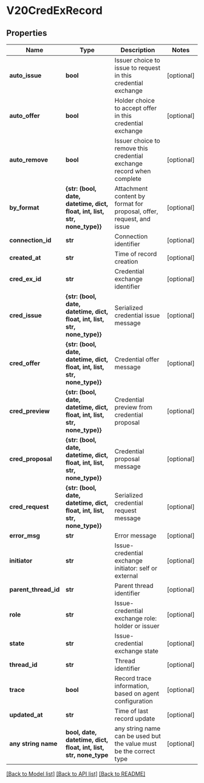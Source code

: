 # V20CredExRecord


## Properties
Name | Type | Description | Notes
------------ | ------------- | ------------- | -------------
**auto_issue** | **bool** | Issuer choice to issue to request in this credential exchange | [optional] 
**auto_offer** | **bool** | Holder choice to accept offer in this credential exchange | [optional] 
**auto_remove** | **bool** | Issuer choice to remove this credential exchange record when complete | [optional] 
**by_format** | **{str: (bool, date, datetime, dict, float, int, list, str, none_type)}** | Attachment content by format for proposal, offer, request, and issue | [optional] 
**connection_id** | **str** | Connection identifier | [optional] 
**created_at** | **str** | Time of record creation | [optional] 
**cred_ex_id** | **str** | Credential exchange identifier | [optional] 
**cred_issue** | **{str: (bool, date, datetime, dict, float, int, list, str, none_type)}** | Serialized credential issue message | [optional] 
**cred_offer** | **{str: (bool, date, datetime, dict, float, int, list, str, none_type)}** | Credential offer message | [optional] 
**cred_preview** | **{str: (bool, date, datetime, dict, float, int, list, str, none_type)}** | Credential preview from credential proposal | [optional] 
**cred_proposal** | **{str: (bool, date, datetime, dict, float, int, list, str, none_type)}** | Credential proposal message | [optional] 
**cred_request** | **{str: (bool, date, datetime, dict, float, int, list, str, none_type)}** | Serialized credential request message | [optional] 
**error_msg** | **str** | Error message | [optional] 
**initiator** | **str** | Issue-credential exchange initiator: self or external | [optional] 
**parent_thread_id** | **str** | Parent thread identifier | [optional] 
**role** | **str** | Issue-credential exchange role: holder or issuer | [optional] 
**state** | **str** | Issue-credential exchange state | [optional] 
**thread_id** | **str** | Thread identifier | [optional] 
**trace** | **bool** | Record trace information, based on agent configuration | [optional] 
**updated_at** | **str** | Time of last record update | [optional] 
**any string name** | **bool, date, datetime, dict, float, int, list, str, none_type** | any string name can be used but the value must be the correct type | [optional]

[[Back to Model list]](../README.md#documentation-for-models) [[Back to API list]](../README.md#documentation-for-api-endpoints) [[Back to README]](../README.md)


